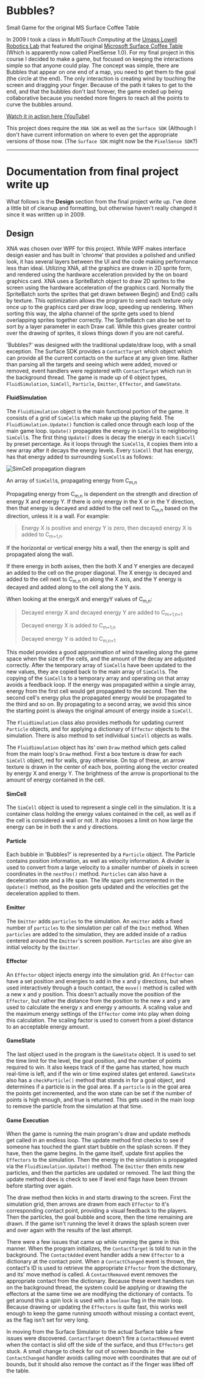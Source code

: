# Bubbles? 
Small Game for the original MS Surface Coffee Table

In 2009 I took a class in *MultiTouch Computing* at the [Umass Lowell Robotics Lab](http://robotics.cs.uml.edu/) that featured the original 
[Microsoft Surface Coffee Table](https://en.wikipedia.org/wiki/Microsoft_PixelSense#Microsoft_Surface_1.0) 
(Which is apparently now called PixelSense 1.0). For my final project in this course I decided to make a game, but focused
on keeping the interactions simple so that anyone could play. The concept was simple, there are Bubbles that appear on
one end of a map, you need to get them to the goal (the circle at the end). The only interaction is creating wind by touching
the screen and dragging your finger. Because of the path it takes to get to the end, and that the bubbles don't last forever,
the game ended up being collaborative because you needed more fingers to reach all the points to curve the bubbles around.

[Watch it in action here (YouTube)](https://www.youtube.com/watch?v=Y6zq7zQv9I4)

This project does require the `XNA SDK` as well as the `Surface SDK` (Although I don't have current information on where to even get the appropriate versions of those now. (The `Surface SDK` might now be the `PixelSense SDK`?)

---
# Documentation from final project write up
What follows is the **Design** section from the final project write up. I've done a little bit of cleanup and formatting, but otherwise haven't really changed it since it was written up in 2009.

## Design
XNA was chosen over WPF for this project. While WPF makes interface design easier and has built in
'chrome' that provides a polished and unified look, it has several layers between the UI and the code
making performance less than ideal. Utilizing XNA, all the graphics are drawn in 2D sprite form, and
rendered using the hardware acceleration provided by the on board graphics card. XNA uses a
SpriteBatch object to draw 2D sprites to the screen using the hardware acceleration of the graphics
card. Normally the SpriteBatch sorts the sprites that get drawn between Begin() and End() calls by
texture. This optimization allows the program to send each texture only once up to the graphics card
per draw loop, speeding up rendering. When sorting this way, the alpha channel of the sprite gets used
to blend overlapping sprites together correctly. The SpriteBatch can also be set to sort by a layer
parameter in each Draw call. While this gives greater control over the drawing of sprites, it slows
things down if you are not careful.

'Bubbles?' was designed with the traditional update/draw loop, with a small exception. The Surface
SDK provides a `ContactTarget` which object which can provide all the current contacts on the surface at
any given time. Rather than parsing all the targets and seeing which were added, moved or removed,
event handlers were registered with `ContactTarget` which run in the background thread.
The game is made up of 6 object types, `FluidSimulation`, `SimCell`, `Particle`, `Emitter`, `Effector`, and
`GameState`.

#### FluidSimulation

The `FluidSimulation` object is the main functional portion of the
game. It consists of a grid of `SimCell`s which make up the
playing field. The `FluidSimulation.Update()` function is called
once through each loop of the main game loop. `Update()`
propagates the energy in `SimCell`s to neighboring `SimCell`s. The
first thing `Update()` does is decay the energy in each `SimCell` by
preset percentage. As it loops through the `SimCell`s, it copies
them into a new array after it decays the energy levels. Every
`SimCell` that has energy, has that energy added to surrounding
`SimCell`s as follows:

![SimCell propagation diagram](doc_imgs/Bubbles_SimCell_propagation_diagram.png "An array of SimCells, propagating energy from Cm,n")

An array of `SimCell`s, propagating energy from C<sub>m,n</sub>


Propagating energy from C<sub>m,n</sub> is dependent on the strength and direction of energy X and energy Y. If
there is only energy in the X or in the Y direction, then that energy is decayed and added to the cell next
to C<sub>m,n</sub> based on the direction, unless it is a wall. For example:

> Energy X is positive and energy Y is zero, then decayed energy X is added to C<sub>m+1,n</sub>.

If the horizontal or vertical energy hits a wall, then the energy is split and propagated along the wall.

If there energy in both axises, then the both X and Y energies are decayed an added to the cell on the
proper diagonal. The X energy is decayed and added to the cell next to C<sub>m,n</sub> on along the X axis, and the
Y energy is decayed and added along to the cell along the Y axis.

When looking at the energyX and energyY values of C<sub>m,n</sub>:

> Decayed energy X and decayed energy Y are added to C<sub>m+1,n+1</sub>
> 
> Decayed energy X is added to C<sub>m+1,n</sub>
> 
> Decayed energy Y is added to C<sub>m,n+1</sub>

This model provides a good approximation of wind traveling along the game space when the size of the
cells, and the amount of the decay are adjusted correctly. After the temporary array of `SimCell`s have
been updated to the new values, they are copied back to the main array of `SimCell`s. The copying of the
`SimCell`s to a temporary array and operating on that array avoids a feedback loop. If the energy was
propagated within a single array, energy from the first cell would get propagated to the second. Then
the second cell's energy plus the propagated energy would be propagated to the third and so on. By
propagating to a second array, we avoid this since the starting point is always the original amount of
energy inside a `SimCell`.

The `FluidSimulation` class also provides methods for updating current `Particle` objects, and for applying
a dictionary of `Effector` objects to the simulation. There is also method to set individual `SimCell` objects
as walls.

The `FluidSimulation` object has its' own `Draw` method which gets called from the main loop's `Draw`
method. First a box texture is draw for each `SimCell` object, red for walls, gray otherwise. On top of
these, an arrow texture is drawn in the center of each box, pointing along the vector created by energy
X and energy Y. The brightness of the arrow is proportional to the amount of energy contained in the
cell.

#### SimCell

The `SimCell` object is used to represent a single cell in the simulation. It is a container class holding the
energy values contained in the cell, as well as if the cell is considered a wall or not. It also imposes a
limit on how large the energy can be in both the x and y directions.

#### Particle

Each bubble in 'Bubbles?' is represented by a `Particle` object. The Particle contains position
information, as well as velocity information. A divider is used to convert from a large velocity to a
smaller number of pixels in screen coordinates in the `nextPos()` method. `Particles` can also have a deceleration rate and a life span. The life span gets incremented in the `Update()` method, as the position
gets updated and the velocities get the deceleration applied to them.

#### Emitter

The `Emitter` adds `particles` to the simulation. An `emitter` adds a fixed number of `particles` to the
simulation per call of the `Emit` method. When `particles` are added to the simulation, they are added
inside of a radius centered around the `Emitter`'s screen position. `Particles` are also give an initial
velocity by the `Emitter`.

#### Effector

An `Effector` object injects energy into the simulation grid. An `Effector` can have a set position and
energies to add in the x and y directions, but when used interactively through a touch contact, the
`move()` method is called with a new x and y position. This doesn't actually move the position of the
`Effector`, but rather the distance from the position to the new x and y are used to calculate the energy x
and energy y amounts. A scaling value and the maximum energy settings of the `Effector` come into
play when doing this calculation. The scaling factor is used to convert from a pixel distance to an
acceptable energy amount.

#### GameState

The last object used in the program is the `GameState` object. It is used to set the time limit for the level,
the goal position, and the number of points required to win. It also keeps track of if the game has
started, how much real-time is left, and if the win or time expired states get entered. `GameState` also
has a `checkParticle()` method that stands in for a goal object, and determines if a particle is in the goal
area. If a `particle` is in the goal area the points get incremented, and the won state can be set if the
number of points is high enough, and true is returned. This gets used in the main loop to remove the
particle from the simulation at that time.

#### Game Execution

When the game is running the main program's draw and update methods get called in an endless loop.
The update method first checks to see if someone has touched the giant start bubble on the splash
screen. If they have, then the game begins. In the game itself, update first applies the `Effectors` to the
simulation. Then the energy in the simulation is propagated via the `FluidSimulation.Update()` method.
The `Emitter` then emits new particles, and then the particles are updated or removed. The last thing the
update method does is check to see if level end flags have been thrown before starting over again.

The draw method then kicks in and starts drawing to the screen. First the simulation grid, then arrows
are drawn from each `Effector` to it's corresponding contact point, providing a visual feedback to the
players. Then the particles, the goal bubble and score, then the time remaining are drawn. If the game
isn't running the level it draws the splash screen over and over again with the results of the last attempt.

There were a few issues that came up while running the game in this manner. When the program
initializes, the `ContactTarget` is told to run in the background. The `ContactAdded` event handler adds a
new `Effector` to a dictionary at the contact point. When a `ContactChanged` event is thrown, the contact's ID is used to retrieve the appropriate `Effector` from the dictionary, and its' move method is called. A
`ContactRemoved` event removes the appropriate contact from the dictionary. Because these event
handlers run on the background thread, the system could be applying or drawing the effectors at the
same time we are modifying the dictionary of contacts. To get around this a spin lock is used with a
`boolean` flag in the main loop. Because drawing or updating the `Effectors` is quite fast, this works well
enough to keep the game running smooth without missing a contact event, as the flag isn't set for very
long.

In moving from the Surface Simulator to the actual Surface table a few issues were discovered.
`ContactTarget` doesn't fire a `ContactRemoved` event when the contact is slid off the side of the surface,
and thus `Effectors` get stuck. A small change to check for out of screen bounds in the `ContactChanged`
handler avoids calling move with coordinates that are out of bounds, but it should also remove the
contact as if the finger was lifted off the table.


